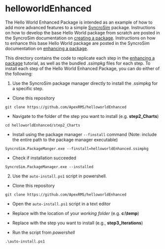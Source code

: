 # helloworldEnhanced

The Hello World Enhanced Package is intended as an example of how to add more advanced features to a simple [SyncroSim]( https://syncrosim.com/ ) package.  Instructions on how to develop the base Hello World package from scratch are posted in the SyncroSim documentation on [creating a package](http://docs.syncrosim.com/how_to_guides/package_create_bundle.html). Instructions on how to enhance this base Hello World package are posted in the SyncroSim documentation on [enhancing a package](http://docs.syncrosim.com/how_to_guides/package_create_timesteps.html).

This directory contains the code to replicate each step in the [enhancing a package](http://docs.syncrosim.com/how_to_guides/package_create_timesteps.html) tutorial, as well as the bundled *.ssimpkg* files for each step. To install each step of the Hello World Enhanced Package, you can do either of the following:

1. Use the SyncroSim package manager directly to install the .ssimpkg for a specific step.

* Clone this repository

```
git clone https://github.com/ApexRMS/helloworldEnhanced
```

* Navigate to the folder of the step you want to install (e.g. **step2_Charts**)

```
cd helloworldEnhanced/step2_Charts
```

* Install using the package manager `--finstall` command (Note: include the entire path to the package manager executable)

```
SyncroSim.PackageManger.exe --finstall=helloworldEnhanced.ssimpkg
```

* Check if installation succeeded

```
SyncroSim.PackageManager.exe --installed
```

2. Use the `auto-install.ps1` script in powershell.

* Clone this repository

```
git clone https://github.com/ApexRMS/helloworldEnhanced
```

* Open the `auto-install.ps1` script in a text editor

* Replace **<WORKING FOLDER>** with the location of your *working folder* (e.g. **c:\temp**)

* Replace **<STEP>** with the step you want to install (e.g., **step3_Iterations**)

* Run the script from *powershell*

```
.\auto-install.ps1
```